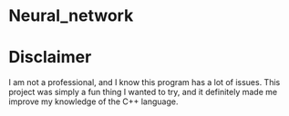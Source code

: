 # Neural_network

<h1><a ...section link code />Disclaimer</h1>
I am not a professional, and I know this program has a lot of issues.
This project was simply a fun thing I wanted to try, and it definitely made me improve my knowledge of the C++ language.
